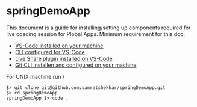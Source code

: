 # springDemoApp

This document is a guide for installing/setting up components required for live coading session for Plobal Apps.
Minimum requirement for this doc:
- [VS-Code installed on your machine](https://code.visualstudio.com/)
- [CLI configured for VS-Code](https://code.visualstudio.com/docs/setup/mac#_launching-from-the-command-line)
- [Live Share plugin installed on VS-Code](https://code.visualstudio.com/learn/collaboration/live-share#_get-started-with-live-share)
- [Git CLI installen and configured on your machine](https://git-scm.com/book/en/v2/Getting-Started-Installing-Git) 

For UNIX machine run \
```
$> git clone git@github.com:samratshekhar/springDemoApp.git
$> cd springDemoApp
springDemoApp $> code .
```
